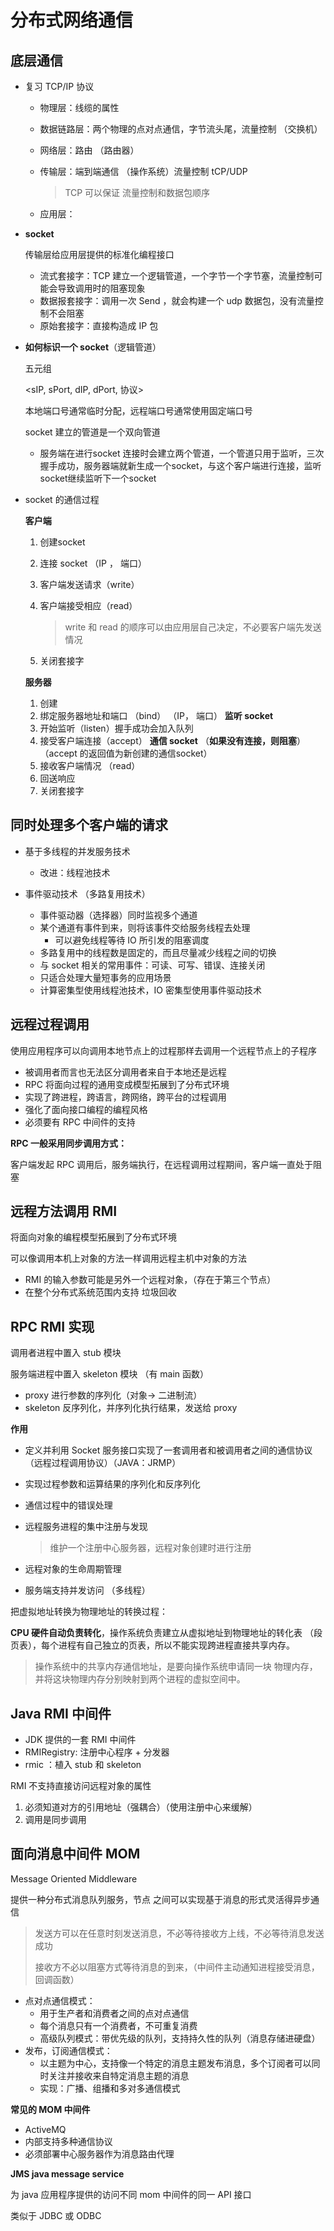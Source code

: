 # 分布式网络通信

## 底层通信

- 复习 TCP/IP 协议

  - 物理层：线缆的属性

  - 数据链路层：两个物理的点对点通信，字节流头尾，流量控制 （交换机）

  - 网络层：路由 （路由器）

  - 传输层：端到端通信 （操作系统）流量控制 tCP/UDP

    > TCP 可以保证 流量控制和数据包顺序

  - 应用层：

- **socket**

  传输层给应用层提供的标准化编程接口 

  - 流式套接字：TCP 建立一个逻辑管道，一个字节一个字节塞，流量控制可能会导致调用时的阻塞现象
  - 数据报套接字：调用一次 Send ，就会构建一个 udp 数据包，没有流量控制不会阻塞
  - 原始套接字：直接构造成 IP 包

- **如何标识一个 socket**（逻辑管道）

  五元组

  <sIP, sPort, dIP, dPort, 协议>

  本地端口号通常临时分配，远程端口号通常使用固定端口号

  socket 建立的管道是一个双向管道

  - 服务端在进行socket 连接时会建立两个管道，一个管道只用于监听，三次握手成功，服务器端就新生成一个socket，与这个客户端进行连接，监听socket继续监听下一个socket

- socket 的通信过程

  **客户端**

  1. 创建socket

  2. 连接 socket （IP ， 端口）

  3. 客户端发送请求（write）

  4. 客户端接受相应（read） 

     > write 和 read 的顺序可以由应用层自己决定，不必要客户端先发送情况

  5. 关闭套接字

  **服务器**

  1. 创建
  2. 绑定服务器地址和端口 （bind） （IP， 端口） **监听 socket**
  3. 开始监听（listen）握手成功会加入队列
  4. 接受客户端连接（accept）  **通信 socket** （**如果没有连接，则阻塞**）（accept 的返回值为新创建的通信socket）
  5. 接收客户端情况 （read）
  6. 回送响应
  7. 关闭套接字



## 同时处理多个客户端的请求

- 基于多线程的并发服务技术

  - 改进：线程池技术

- 事件驱动技术 （多路复用技术）
  - 事件驱动器（选择器）同时监视多个通道
  - 某个通道有事件到来，则将该事件交给服务线程去处理
    - 可以避免线程等待 IO 所引发的阻塞调度
  - 多路复用中的线程数是固定的，而且尽量减少线程之间的切换
  - 与 socket 相关的常用事件：可读、可写、错误、连接关闭
  - 只适合处理大量短事务的应用场景 
  - 计算密集型使用线程池技术，IO 密集型使用事件驱动技术



## 远程过程调用

使用应用程序可以向调用本地节点上的过程那样去调用一个远程节点上的子程序

- 被调用者而言也无法区分调用者来自于本地还是远程
- RPC 将面向过程的通用变成模型拓展到了分布式环境
- 实现了跨进程，跨语言，跨网络，跨平台的过程调用
- 强化了面向接口编程的编程风格
- 必须要有 RPC 中间件的支持

**RPC 一般采用同步调用方式：**

客户端发起 RPC 调用后，服务端执行，在远程调用过程期间，客户端一直处于阻塞



## 远程方法调用 RMI

将面向对象的编程模型拓展到了分布式环境

可以像调用本机上对象的方法一样调用远程主机中对象的方法

- RMI 的输入参数可能是另外一个远程对象，（存在于第三个节点）
- 在整个分布式系统范围内支持 垃圾回收



## RPC RMI 实现

调用者进程中置入 stub 模块

服务端进程中置入 skeleton 模块 （有 main 函数）

- proxy 进行参数的序列化（对象-> 二进制流）
- skeleton 反序列化，并序列化执行结果，发送给 proxy

**作用**

- 定义并利用 Socket 服务接口实现了一套调用者和被调用者之间的通信协议 （远程过程调用协议）（JAVA：JRMP）

- 实现过程参数和运算结果的序列化和反序列化

- 通信过程中的错误处理

- 远程服务进程的集中注册与发现

  > 维护一个注册中心服务器，远程对象创建时进行注册

- 远程对象的生命周期管理

- 服务端支持并发访问 （多线程）

把虚拟地址转换为物理地址的转换过程：

**CPU 硬件自动负责转化**，操作系统负责建立从虚拟地址到物理地址的转化表 （段页表），每个进程有自己独立的页表，所以不能实现跨进程直接共享内存。

> 操作系统中的共享内存通信地址，是要向操作系统申请同一块 物理内存，并将这块物理内存分别映射到两个进程的虚拟空间中。

## Java RMI 中间件

- JDK 提供的一套 RMI 中间件
- RMIRegistry: 注册中心程序 + 分发器
- rmic ：植入 stub 和 skeleton

RMI 不支持直接访问远程对象的属性

1. 必须知道对方的引用地址（强耦合）（使用注册中心来缓解）
2. 调用是同步调用

## 面向消息中间件 MOM

Message Oriented Middleware

提供一种分布式消息队列服务，节点 之间可以实现基于消息的形式灵活得异步通信

> 发送方可以在任意时刻发送消息，不必等待接收方上线，不必等待消息发送成功
>
> 接收方不必以阻塞方式等待消息的到来，（中间件主动通知进程接受消息，回调函数）

- 点对点通信模式：
  - 用于生产者和消费者之间的点对点通信
  - 每个消息只有一个消费者，不可重复消费
  - 高级队列模式：带优先级的队列，支持持久性的队列（消息存储进硬盘）
- 发布，订阅通信模式：
  - 以主题为中心，支持像一个特定的消息主题发布消息，多个订阅者可以同时关注并接收来自特定消息主题的消息
  - 实现：广播、组播和多对多通信模式

**常见的 MOM 中间件**

- ActiveMQ
- 内部支持多种通信协议
- 必须部署中心服务器作为消息路由代理



**JMS java message service**

为 java 应用程序提供的访问不同 mom 中间件的同一 API 接口

类似于 JDBC 或 ODBC

